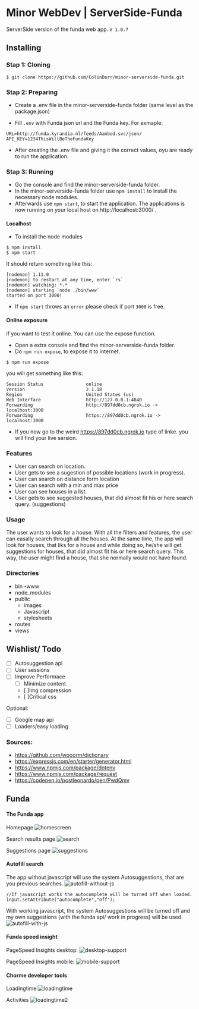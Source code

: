 # Minor WebDev | ServerSide-Funda
ServerSide version of the funda web app.
`
V 1.0.7
`
## Installing
### Stap 1: Cloning
```
$ git clone https://github.com/ColinDorr/minor-serverside-funda.git
```

### Stap 2: Preparing
- Create a .env file in the minor-serverside-funda folder (same level as the package.json)

- Fill `.env` with Funda json url and the Funda key. For exmaple:
```
URL=http://funda.kyrandia.nl/feeds/Aanbod.svc/json/
API_KEY=1234ThisWillBeTheFundaKey
```
- After creating the .env file and giving it the correct values, oyu are ready to run the application.

### Stap 3: Running
- Go the console and find the minor-serverside-funda folder.
- In the minor-serverside-funda folder use ``npm install`` to install the necessary node modules.
- Afterwards use ``npm start``, to start the application. The applications is now running on your local host on http://localhost:3000/ .

#### Localhost
- To install the node modules
```
$ npm install
$ npm start
```
It should return something like this:
```
[nodemon] 1.11.0
[nodemon] to restart at any time, enter `rs`
[nodemon] watching: *.*
[nodemon] starting `node ./bin/www`
started on port 3000!
```

-   If `npm start` throws an `error` please check if port `3000` is free.

#### Online exposure
if you want to test it online. You can use the expose function.
- Open a extra console and find the minor-serverside-funda folder.
- Do ``npm run expose``, to expose it to internet.
```
$ npm run expose
```
you will get something like this:
```
Session Status                online
Version                       2.1.18
Region                        United States (us)
Web Interface                 http://127.0.0.1:4040
Forwarding                    http://897dd0cb.ngrok.io -> localhost:3000
Forwarding                    https://897dd0cb.ngrok.io -> localhost:3000
```

- If you now go to the weird https://897dd0cb.ngrok.io type of linke. you will find your live sersion.


### Features
- User can search on location.
- User gets to see a sugestion of possible locations (work in progress).
- User can search on distance form location
- User can search with a min and max price
- User can see houses in a list.
- User gets to see suggested houses, that did almost fit his or here search query. (suggestions)

### Usage
The user wants to look for a house. With all the filters and features, the user can easally search through all the houses. At the same time, the app will look for houses, that liks for a house and while doing so, he/she will get suggestions for houses, that did almost fit his or here search query. This way, the user might find a house, that she normally would not have found.

### Directories
- bin
    -www
- node_modules
- public
    - images
    - Javascript
    - stylesheets
- routes
- views


## Wishlist/ Todo
- [ ] Autosuggestion api
- [ ] User sessions
- [ ] Improve Performace
    - [ ] Minimize content.
    - [ ]Img compression
    - [ ]Critical css

Optional:
- [ ] Google map api
- [ ] Loaders/easy loading

### Sources:
- https://github.com/wooorm/dictionary
- https://expressjs.com/en/starter/generator.html
- https://www.npmjs.com/package/dotenv
- https://www.npmjs.com/package/request
- https://codepen.io/postleonardo/pen/PwdQmv


## Funda
#### The Funda app
Homepage
![homescreen](./screenshots/homescreen.jpg)

Search results page
![search](./screenshots/search.jpg)

Suggestions page
![suggestions](./screenshots/suggestions.jpg)

#### Autofill search
The app without javascript will use the system Autosuggestions, that are you previous searches.
![autofill-without-js](./screenshots/autofill-without-js.jpg)
```
//If javascript works the autocomplete will be turned off when loaded.
input.setAttribute("autocomplete","off");

```

With working javascript, the system Autosuggestions will be turned off and my own suggestions (with the funda api/ work in progress) will be used.
![autofill-with-js](./screenshots/autofill-with-js.JPG)



#### Funda speed insight
PageSpeed Insights desktop:
![desktop-support](./screenshots/desktop-support.JPG)

PageSpeed Insights mobile:
![mobile-support](./screenshots/mobile-support.JPG)

#### Chorme developer tools
Loadingtime
![loadingtime](./screenshots/loadingtime.JPG)

Activities
![loadingtime2](./screenshots/loadingtime2.JPG)
